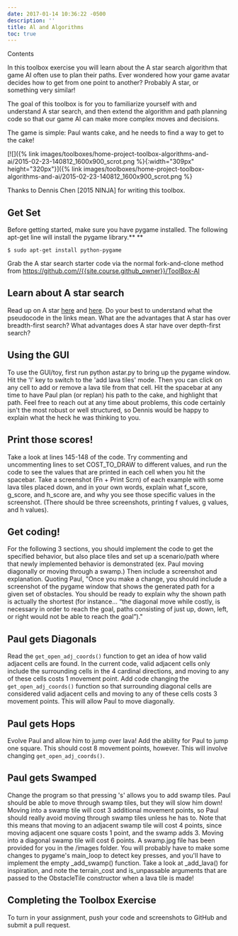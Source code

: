 ```yaml
---
date: 2017-01-14 10:36:22 -0500
description: ''
title: Al and Algorithms
toc: true
---
```


Contents

In this toolbox exercise you will learn about the A star search algorithm that
game AI often use to plan their paths. Ever wondered how your game avatar
decides how to get from one point to another? Probably A star, or something
very similar!

The goal of this toolbox is for you to familiarize yourself with and
understand A star search, and then extend the algorithm and path planning code
so that our game AI can make more complex moves and decisions.

The game is simple: Paul wants cake, and he needs to find a way to get to the
cake!

[![]({% link images/toolboxes/home-project-toolbox-algorithms-and-ai/2015-02-23-140812_1600x900_scrot.png %}{:width="309px" height="320px"}]({% link images/toolboxes/home-project-toolbox-algorithms-and-ai/2015-02-23-140812_1600x900_scrot.png %}

Thanks to Dennis Chen [2015 NINJA] for writing this toolbox.

## Get Set

Before getting started, make sure you have pygame installed. The following
apt-get line will install the pygame library.**
**

    $ sudo apt-get install python-pygame

Grab the A star search starter code via the normal fork-and-clone method from
<https://github.com//{{site.course.github_owner}}/ToolBox-AI>

## Learn about A star search

Read up on A star [here](http://web.mit.edu/eranki/www/tutorials/search/) and
[here](http://www.raywenderlich.com/4946/introduction-to-a-pathfinding). Do
your best to understand what the pseudocode in the links mean. What are the
advantages that A star has over breadth-first search? What advantages does A
star have over depth-first search?

## Using the GUI

To use the GUI/toy, first run python astar.py to bring up the pygame window.
Hit the 'l' key to switch to the 'add lava tiles' mode. Then you can click on
any cell to add or remove a lava tile from that cell. Hit the spacebar at any
time to have Paul plan (or replan) his path to the cake, and highlight that
path. Feel free to reach out at any time about problems, this code certainly
isn't the most robust or well structured, so Dennis would be happy to explain
what the heck he was thinking to you.

## Print those scores!

Take a look at lines 145-148 of the code. Try commenting and uncommenting
lines to set COST_TO_DRAW to different values, and run the code to see the
values that are printed in each cell when you hit the spacebar. Take a
screenshot (Fn + Print Scrn) of each example with some lava tiles placed down,
and in your own words, explain what f_score, g_score, and h_score are, and why
you see those specific values in the screenshot. (There should be three
screenshots, printing f values, g values, and h values).

## Get coding!

For the following 3 sections, you should implement the code to get the
specified behavior, but also place tiles and set up a scenario/path where that
newly implemented behavior is demonstrated (ex. Paul moving diagonally or
moving through a swamp.) Then include a screenshot and explanation. Quoting
Paul, "Once you make a change, you should include a screenshot of the pygame
window that shows the generated path for a given set of obstacles. You should
be ready to explain why the shown path is actually the shortest (for instance…
“the diagonal move while costly, is necessary in order to reach the goal,
paths consisting of just up, down, left, or right would not be able to reach
the goal”)."

## Paul gets Diagonals

Read the `get_open_adj_coords()` function to get an idea of how valid adjacent
cells are found. In the current code, valid adjacent cells only include the
surrounding cells in the 4 cardinal directions, and moving to any of these
cells costs 1 movement point. Add code changing the `get_open_adj_coords()`
function so that surrounding diagonal cells are considered valid adjacent
cells and moving to any of these cells costs 3 movement points. This will
allow Paul to move diagonally.

## Paul gets Hops

Evolve Paul and allow him to jump over lava! Add the ability for Paul to jump
one square. This should cost 8 movement points, however. This will involve
changing `get_open_adj_coords()`.

## Paul gets Swamped

Change the program so that pressing 's' allows you to add swamp tiles. Paul
should be able to move through swamp tiles, but they will slow him down!
Moving into a swamp tile will cost 3 additional movement points, so Paul
should really avoid moving through swamp tiles unless he has to. Note that
this means that moving to an adjacent swamp tile will cost 4 points, since
moving adjacent one square costs 1 point, and the swamp adds 3. Moving into a
diagonal swamp tile will cost 6 points. A swamp.jpg file has been provided for
you in the /images folder. You will probably have to make some changes to
pygame's main_loop to detect key presses, and you'll have to implement the
empty _add_swamp() function. Take a look at _add_lava() for inspiration, and
note the terrain_cost and is_unpassable arguments that are passed to the
ObstacleTile constructor when a lava tile is made!

## Completing the Toolbox Exercise

To turn in your assignment, push your code and screenshots to GitHub and
submit a pull request.
